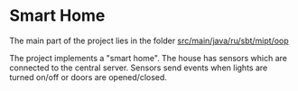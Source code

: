# Smart Home

The main part of the project lies in the folder [src/main/java/ru/sbt/mipt/oop](https://github.com/TheNeonLightning/smart-home-2021/tree/master/src/main/java/ru/sbt/mipt/oop) 

The project implements a "smart home". The house has sensors which are connected to the central server. Sensors send 
events when lights are turned on/off or doors are opened/closed.

